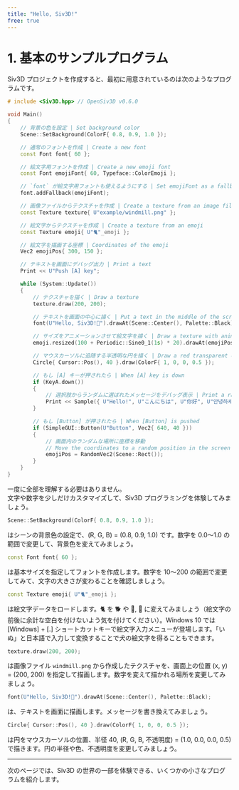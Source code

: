 ```yaml
---
title: "Hello, Siv3D!"
free: true
---
```


# 1. 基本のサンプルプログラム

Siv3D プロジェクトを作成すると、最初に用意されているのは次のようなプログラムです。

```cpp
# include <Siv3D.hpp> // OpenSiv3D v0.6.0

void Main()
{
	// 背景の色を設定 | Set background color
	Scene::SetBackground(ColorF{ 0.8, 0.9, 1.0 });

	// 通常のフォントを作成 | Create a new font
	const Font font{ 60 };

	// 絵文字用フォントを作成 | Create a new emoji font
	const Font emojiFont{ 60, Typeface::ColorEmoji };

	// `font` が絵文字用フォントも使えるようにする | Set emojiFont as a fallback
	font.addFallback(emojiFont);

	// 画像ファイルからテクスチャを作成 | Create a texture from an image file
	const Texture texture{ U"example/windmill.png" };

	// 絵文字からテクスチャを作成 | Create a texture from an emoji
	const Texture emoji{ U"🐈"_emoji };

	// 絵文字を描画する座標 | Coordinates of the emoji
	Vec2 emojiPos{ 300, 150 };

	// テキストを画面にデバッグ出力 | Print a text
	Print << U"Push [A] key";

	while (System::Update())
	{
		// テクスチャを描く | Draw a texture
		texture.draw(200, 200);

		// テキストを画面の中心に描く | Put a text in the middle of the screen
		font(U"Hello, Siv3D!🚀").drawAt(Scene::Center(), Palette::Black);

		// サイズをアニメーションさせて絵文字を描く | Draw a texture with animated size
		emoji.resized(100 + Periodic::Sine0_1(1s) * 20).drawAt(emojiPos);

		// マウスカーソルに追随する半透明な円を描く | Draw a red transparent circle that follows the mouse cursor
		Circle{ Cursor::Pos(), 40 }.draw(ColorF{ 1, 0, 0, 0.5 });

		// もし [A] キーが押されたら | When [A] key is down
		if (KeyA.down())
		{
			// 選択肢からランダムに選ばれたメッセージをデバッグ表示 | Print a randomly selected text
			Print << Sample({ U"Hello!", U"こんにちは", U"你好", U"안녕하세요?" });
		}

		// もし [Button] が押されたら | When [Button] is pushed
		if (SimpleGUI::Button(U"Button", Vec2{ 640, 40 }))
		{
			// 画面内のランダムな場所に座標を移動
			// Move the coordinates to a random position in the screen
			emojiPos = RandomVec2(Scene::Rect());
		}
	}
}
```

一度に全部を理解する必要はありません。  
文字や数字を少しだけカスタマイズして、Siv3D プログラミングを体験してみましょう。  

```cpp
Scene::SetBackground(ColorF{ 0.8, 0.9, 1.0 });
```

はシーンの背景色の設定で、(R, G, B) = (0.8, 0.9, 1.0) です。数字を 0.0～1.0 の範囲で変更して、背景色を変えてみましょう。

```cpp
const Font font{ 60 };
```

は基本サイズを指定してフォントを作成します。数字を 10～200 の範囲で変更してみて、文字の大きさが変わることを確認しましょう。

```cpp
const Texture emoji{ U"🐈"_emoji };
```

は絵文字データをロードします。🐈 を 🐕 や 🐧, 🍔 に変えてみましょう（絵文字の前後に余計な空白を付けないよう気を付けてください）。Windows 10 では [Windows] + [.] ショートカットキーで絵文字入力メニューが登場します。「いぬ」と日本語で入力して変換することで犬の絵文字を得ることもできます。

```cpp
texture.draw(200, 200);
```

は画像ファイル `windmill.png` から作成したテクスチャを、画面上の位置 (x, y) = (200, 200) を指定して描画します。数字を変えて描かれる場所を変更してみましょう。

```cpp
font(U"Hello, Siv3D!🚀").drawAt(Scene::Center(), Palette::Black);
```

は、テキストを画面に描画します。メッセージを書き換えてみましょう。


```cpp
Circle{ Cursor::Pos(), 40 }.draw(ColorF{ 1, 0, 0, 0.5 });
```

は円をマウスカーソルの位置、半径 40, (R, G, B, 不透明度) = (1.0, 0.0, 0.0, 0.5) で描きます。円の半径や色、不透明度を変更してみましょう。


---

次のページでは、Siv3D の世界の一部を体験できる、いくつかの小さなプログラムを紹介します。
